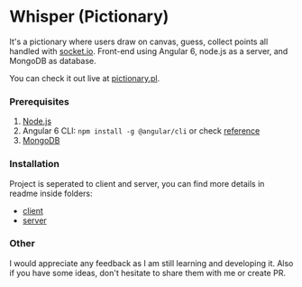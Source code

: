 # Whisper (Pictionary)

It's a pictionary where users draw on canvas, guess, collect points all handled with [socket.io](https://socket.io/).
Front-end using Angular 6, node.js as a server, and MongoDB as database.

You can check it out live at [pictionary.pl](http://pictionary.pl).

### Prerequisites

1.  [Node.js](https://nodejs.org/en/)
2.  Angular 6 CLI:
    `npm install -g @angular/cli` or check [reference](https://cli.angular.io/)
3.  [MongoDB](https://www.mongodb.com/)


### Installation

Project is seperated to client and server, you can find more details in readme inside folders:

 - [client](https://github.com/IncredibleQuark/Whisper/blob/master/client/README.md)
 - [server](https://github.com/IncredibleQuark/Whisper/blob/master/server/README.md)
 
 
 ### Other
 
I would appreciate any feedback as I am still learning and developing it. Also if you have some ideas, don't hesitate to share them with me or create PR.

